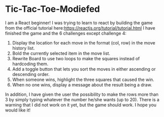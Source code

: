 # Tic-Tac-Toe-Modiefed
I am a React beginner! 
I was trying to learn to react by building the game from the official tutorial here:https://reactjs.org/tutorial/tutorial.html
I have finished the game and the 6 challenges except challenge 4:
1. Display the location for each move in the format (col, row) in the move history list.
2. Bold the currently selected item in the move list.
3. Rewrite Board to use two loops to make the squares instead of hardcoding them.
4. Add a toggle button that lets you sort the moves in either ascending or descending order.
5. When someone wins, highlight the three squares that caused the win.
6. When no one wins, display a message about the result being a draw.

In addition, I have given the user the possibility to make the rows more than 3 by simply typing whatever the number he/she wants (up to 20). 
There is a warning that I did not work on it yet, but the game should work. I hope you would like it!
